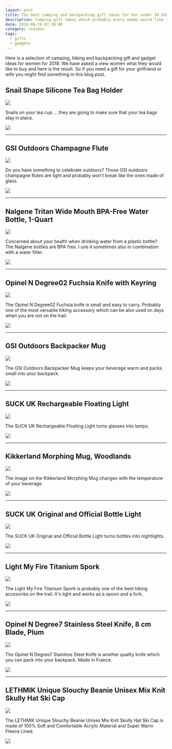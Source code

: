 ```yaml
---
layout: post
title: The best camping and backpacking gift ideas for her under 50 USD for 2018
description: Camping gift ideas which probably every women would like to have.
date: 2016-08-19 07:30:00
category: reviews
tags:
  - gifts
  - gadgets
---
```


Here is a selection of camping, hiking and backpacking gift and gadget ideas for women for 2018. We have asked a view women what they would like to buy and here is the result. So if you need a gift for your girlfriend or wife you might find something in this blog post.

## Snail Shape Silicone Tea Bag Holder

<a rel="nofollow"  target="_blank"  href="https://www.amazon.com/gp/product/B016ZADA9G/ref=as_li_tl?ie=UTF8&camp=1789&creative=9325&creativeASIN=B016ZADA9G&linkCode=as2&tag=hikeve-20&linkId=35549cac959be83d45d8faf432e12e6d"><img border="0" src="//ws-na.amazon-adsystem.com/widgets/q?_encoding=UTF8&MarketPlace=US&ASIN=B016ZADA9G&ServiceVersion=20070822&ID=AsinImage&WS=1&Format=_SL250_&tag=hikeve-20" ></a><img src="//ir-na.amazon-adsystem.com/e/ir?t=hikeve-20&l=am2&o=1&a=B016ZADA9G" width="1" height="1" border="0" alt="" style="border:none !important; margin:0px !important;" />

Snails on your tea cup ... they are going to make sure that your tea bags stay in place.

<a rel="nofollow" href="http://amzn.to/2fbL8KX" ><img src="http://www.hikeventures.com/buy.gif"></a>

---

## GSI Outdoors Champagne Flute

<a rel="nofollow" target="_blank"    href="https://www.amazon.com/gp/product/B001U7KPDO/ref=as_li_tl?ie=UTF8&camp=1789&creative=9325&creativeASIN=B001U7KPDO&linkCode=as2&tag=hikeve-20&linkId=458b6a9be7ac2cea7cf19c170d0edee8"><img border="0" src="//ws-na.amazon-adsystem.com/widgets/q?_encoding=UTF8&MarketPlace=US&ASIN=B001U7KPDO&ServiceVersion=20070822&ID=AsinImage&WS=1&Format=_SL250_&tag=hikeve-20" ></a><img src="//ir-na.amazon-adsystem.com/e/ir?t=hikeve-20&l=am2&o=1&a=B001U7KPDO" width="1" height="1" border="0" alt="" style="border:none !important; margin:0px !important;" />

Do you have something to celebrate outdoors? Those GSI outdoors champagne flutes are light and probably won't break like the ones made of glass.

<a rel="nofollow" href="http://amzn.to/2fzbf2S" ><img src="http://www.hikeventures.com/buy.gif"></a>

---

## Nalgene Tritan Wide Mouth BPA-Free Water Bottle, 1-Quart

<a rel="nofollow" target="_blank"    href="https://www.amazon.com/gp/product/B001NCDE8O/ref=as_li_tl?ie=UTF8&camp=1789&creative=9325&creativeASIN=B001NCDE8O&linkCode=as2&tag=hikeve-20&linkId=90920dfc9353465553d40bb30fd73dc3"><img border="0" src="//ws-na.amazon-adsystem.com/widgets/q?_encoding=UTF8&MarketPlace=US&ASIN=B001NCDE8O&ServiceVersion=20070822&ID=AsinImage&WS=1&Format=_SL250_&tag=hikeve-20" ></a><img src="//ir-na.amazon-adsystem.com/e/ir?t=hikeve-20&l=am2&o=1&a=B001NCDE8O" width="1" height="1" border="0" alt="" style="border:none !important; margin:0px !important;" />

Concerned about your health when drinking water from a plastic bottle? The Nalgene bottles are BPA free. I use it sometimes also in combination with a water filter.

<a rel="nofollow" href="http://amzn.to/2ehwgwT" ><img src="http://www.hikeventures.com/buy.gif"></a>


---


## Opinel N Degree02 Fuchsia Knife with Keyring

<a rel="nofollow" target="_blank"    href="https://www.amazon.com/gp/product/B00WJ078PY/ref=as_li_tl?ie=UTF8&camp=1789&creative=9325&creativeASIN=B00WJ078PY&linkCode=as2&tag=hikeve-20&linkId=11a7dc9b5148b6f3d8e5ae0803a4f3de"><img border="0" src="//ws-na.amazon-adsystem.com/widgets/q?_encoding=UTF8&MarketPlace=US&ASIN=B00WJ078PY&ServiceVersion=20070822&ID=AsinImage&WS=1&Format=_SL250_&tag=hikeve-20" ></a><img src="//ir-na.amazon-adsystem.com/e/ir?t=hikeve-20&l=am2&o=1&a=B00WJ078PY" width="1" height="1" border="0" alt="" style="border:none !important; margin:0px !important;" />

The Opinel N Degree02 Fuchsia knife is small and easy to carry. Probably one of the most versatile hiking accessory which can be also used on days when you are not on the trail.

<a rel="nofollow" href="http://amzn.to/2ehiL0h" ><img src="http://www.hikeventures.com/buy.gif"></a>

---

## GSI Outdoors Backpacker Mug

<a rel="nofollow" target="_blank"    href="https://www.amazon.com/gp/product/B00S4LJL02/ref=as_li_tl?ie=UTF8&camp=1789&creative=9325&creativeASIN=B00S4LJL02&linkCode=as2&tag=hikeve-20&linkId=70339875daa417bc6726a7746abdc1fd"><img border="0" src="//ws-na.amazon-adsystem.com/widgets/q?_encoding=UTF8&MarketPlace=US&ASIN=B00S4LJL02&ServiceVersion=20070822&ID=AsinImage&WS=1&Format=_SL250_&tag=hikeve-20" ></a><img src="//ir-na.amazon-adsystem.com/e/ir?t=hikeve-20&l=am2&o=1&a=B00S4LJL02" width="1" height="1" border="0" alt="" style="border:none !important; margin:0px !important;" />

The GSI Outdoors Backpacker Mug keeps your beverage warm and packs small into your backpack.

<a rel="nofollow" href="http://amzn.to/2fbTkeh" ><img src="http://www.hikeventures.com/buy.gif"></a>

---


## SUCK UK Rechargeable Floating Light

<a rel="nofollow" target="_blank"    href="https://www.amazon.com/gp/product/B00UBWQHT0/ref=as_li_tl?ie=UTF8&camp=1789&creative=9325&creativeASIN=B00UBWQHT0&linkCode=as2&tag=hikeve-20&linkId=84dc948951fb3b74778294772593570f"><img border="0" src="//ws-na.amazon-adsystem.com/widgets/q?_encoding=UTF8&MarketPlace=US&ASIN=B00UBWQHT0&ServiceVersion=20070822&ID=AsinImage&WS=1&Format=_SL250_&tag=hikeve-20" ></a><img src="//ir-na.amazon-adsystem.com/e/ir?t=hikeve-20&l=am2&o=1&a=B00UBWQHT0" width="1" height="1" border="0" alt="" style="border:none !important; margin:0px !important;" />

The SUCK UK Rechargeable Floating Light turns glasses into lamps.

<a rel="nofollow" href="http://amzn.to/2fz47Dx" ><img src="http://www.hikeventures.com/buy.gif"></a>

---

## Kikkerland Morphing Mug, Woodlands

<a rel="nofollow" target="_blank"    href="https://www.amazon.com/gp/product/B00EH287TI/ref=as_li_tl?ie=UTF8&camp=1789&creative=9325&creativeASIN=B00EH287TI&linkCode=as2&tag=hikeve-20&linkId=d0cde3fc4e63dea8f6aca434489976f8"><img border="0" src="//ws-na.amazon-adsystem.com/widgets/q?_encoding=UTF8&MarketPlace=US&ASIN=B00EH287TI&ServiceVersion=20070822&ID=AsinImage&WS=1&Format=_SL250_&tag=hikeve-20" ></a><img src="//ir-na.amazon-adsystem.com/e/ir?t=hikeve-20&l=am2&o=1&a=B00EH287TI" width="1" height="1" border="0" alt="" style="border:none !important; margin:0px !important;" />

The image on the Kikkerland Morphing Mug changes with the temperature of your beverage.

<a rel="nofollow" href="http://amzn.to/2fbN7Pl" ><img src="http://www.hikeventures.com/buy.gif"></a>

---


## SUCK UK Original and Official Bottle Light

<a rel="nofollow" target="_blank"    href="https://www.amazon.com/gp/product/B00ICOSBF2/ref=as_li_tl?ie=UTF8&camp=1789&creative=9325&creativeASIN=B00ICOSBF2&linkCode=as2&tag=hikeve-20&linkId=9feab0b960938685199c91b1cc813800"><img border="0" src="//ws-na.amazon-adsystem.com/widgets/q?_encoding=UTF8&MarketPlace=US&ASIN=B00ICOSBF2&ServiceVersion=20070822&ID=AsinImage&WS=1&Format=_SL250_&tag=hikeve-20" ></a><img src="//ir-na.amazon-adsystem.com/e/ir?t=hikeve-20&l=am2&o=1&a=B00ICOSBF2" width="1" height="1" border="0" alt="" style="border:none !important; margin:0px !important;" />

The SUCK UK Original and Official Bottle Light turns bottles into nightlights.

<a rel="nofollow" href="http://amzn.to/2e7LvFl" ><img src="http://www.hikeventures.com/buy.gif"></a>

---


## Light My Fire Titanium Spork

<a rel="nofollow" target="_blank"    href="https://www.amazon.com/gp/product/B001E7S5BO/ref=as_li_tl?ie=UTF8&camp=1789&creative=9325&creativeASIN=B001E7S5BO&linkCode=as2&tag=hikeve-20&linkId=4ceca414a1cf31c80aa1f824fee52d91"><img border="0" src="//ws-na.amazon-adsystem.com/widgets/q?_encoding=UTF8&MarketPlace=US&ASIN=B001E7S5BO&ServiceVersion=20070822&ID=AsinImage&WS=1&Format=_SL250_&tag=hikeve-20" ></a><img src="//ir-na.amazon-adsystem.com/e/ir?t=hikeve-20&l=am2&o=1&a=B001E7S5BO" width="1" height="1" border="0" alt="" style="border:none !important; margin:0px !important;" />

The Light My Fire Titanium Spork is probably one of the best hiking accesories on the trail. It's light and works as a spoon and a fork.

<a rel="nofollow" href="http://amzn.to/2ehlaIt" ><img src="http://www.hikeventures.com/buy.gif"></a>

---


## Opinel N Degree7 Stainless Steel Knife, 8 cm Blade, Plum

<a rel="nofollow" target="_blank"    href="https://www.amazon.com/gp/product/B00269H6DM/ref=as_li_tl?ie=UTF8&camp=1789&creative=9325&creativeASIN=B00269H6DM&linkCode=as2&tag=hikeve-20&linkId=233150de7b0f6708b61a3026df96843a"><img border="0" src="//ws-na.amazon-adsystem.com/widgets/q?_encoding=UTF8&MarketPlace=US&ASIN=B00269H6DM&ServiceVersion=20070822&ID=AsinImage&WS=1&Format=_SL250_&tag=hikeve-20" ></a><img src="//ir-na.amazon-adsystem.com/e/ir?t=hikeve-20&l=am2&o=1&a=B00269H6DM" width="1" height="1" border="0" alt="" style="border:none !important; margin:0px !important;" />

The Opinel N Degree7 Stainless Steel Knife is another quality knife which you can pack into your backpack. Made in France.

<a rel="nofollow" href="http://amzn.to/2fbQ9TR" ><img src="http://www.hikeventures.com/buy.gif"></a>

---

## LETHMIK Unique Slouchy Beanie Unisex Mix Knit Skully Hat Ski Cap

<a rel="nofollow" target="_blank"    href="https://www.amazon.com/gp/product/B01M147XY2/ref=as_li_tl?ie=UTF8&camp=1789&creative=9325&creativeASIN=B01M147XY2&linkCode=as2&tag=hikeve-20&linkId=5c242e10214a6415f4b40afd12859a87"><img border="0" src="//ws-na.amazon-adsystem.com/widgets/q?_encoding=UTF8&MarketPlace=US&ASIN=B01M147XY2&ServiceVersion=20070822&ID=AsinImage&WS=1&Format=_SL250_&tag=hikeve-20" ></a><img src="//ir-na.amazon-adsystem.com/e/ir?t=hikeve-20&l=am2&o=1&a=B01M147XY2" width="1" height="1" border="0" alt="" style="border:none !important; margin:0px !important;" />

The LETHMIK Unique Slouchy Beanie Unisex Mix Knit Skully Hat Ski Cap is made of 100% Soft and Comfortable Acrylic Material and Super Warm Fleece Lined.

<a rel="nofollow" href="http://amzn.to/2f7oYun" ><img src="http://www.hikeventures.com/buy.gif"></a>
